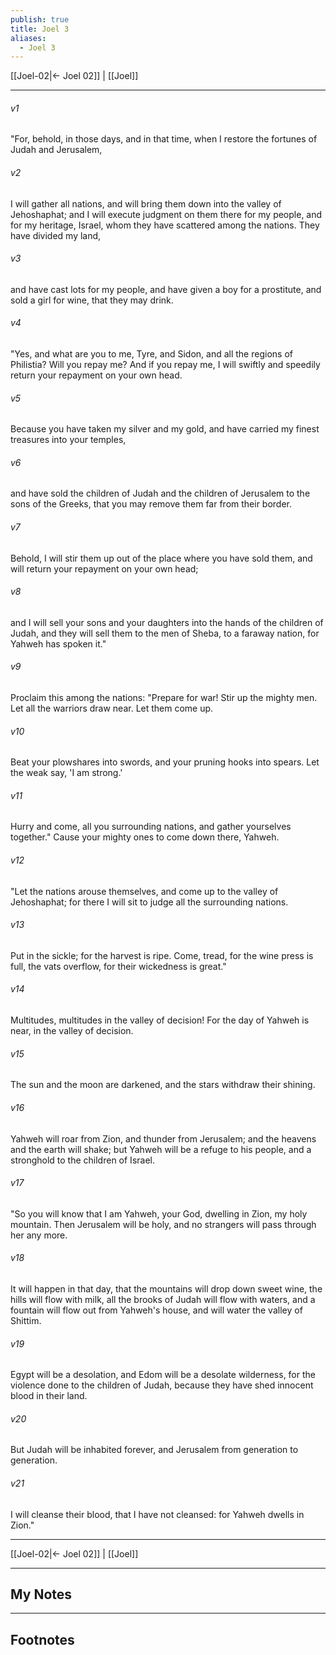 ```yaml
---
publish: true
title: Joel 3
aliases:
  - Joel 3
---
```


[[Joel-02|← Joel 02]] | [[Joel]]
***



###### v1 
"For, behold, in those days, and in that time, when I restore the fortunes of Judah and Jerusalem, 

###### v2 
I will gather all nations, and will bring them down into the valley of Jehoshaphat; and I will execute judgment on them there for my people, and for my heritage, Israel, whom they have scattered among the nations. They have divided my land, 

###### v3 
and have cast lots for my people, and have given a boy for a prostitute, and sold a girl for wine, that they may drink. 

###### v4 
"Yes, and what are you to me, Tyre, and Sidon, and all the regions of Philistia? Will you repay me? And if you repay me, I will swiftly and speedily return your repayment on your own head. 

###### v5 
Because you have taken my silver and my gold, and have carried my finest treasures into your temples, 

###### v6 
and have sold the children of Judah and the children of Jerusalem to the sons of the Greeks, that you may remove them far from their border. 

###### v7 
Behold, I will stir them up out of the place where you have sold them, and will return your repayment on your own head; 

###### v8 
and I will sell your sons and your daughters into the hands of the children of Judah, and they will sell them to the men of Sheba, to a faraway nation, for Yahweh has spoken it." 

###### v9 
Proclaim this among the nations: "Prepare for war! Stir up the mighty men. Let all the warriors draw near. Let them come up. 

###### v10 
Beat your plowshares into swords, and your pruning hooks into spears. Let the weak say, 'I am strong.' 

###### v11 
Hurry and come, all you surrounding nations, and gather yourselves together." Cause your mighty ones to come down there, Yahweh. 

###### v12 
"Let the nations arouse themselves, and come up to the valley of Jehoshaphat; for there I will sit to judge all the surrounding nations. 

###### v13 
Put in the sickle; for the harvest is ripe. Come, tread, for the wine press is full, the vats overflow, for their wickedness is great." 

###### v14 
Multitudes, multitudes in the valley of decision! For the day of Yahweh is near, in the valley of decision. 

###### v15 
The sun and the moon are darkened, and the stars withdraw their shining. 

###### v16 
Yahweh will roar from Zion, and thunder from Jerusalem; and the heavens and the earth will shake; but Yahweh will be a refuge to his people, and a stronghold to the children of Israel. 

###### v17 
"So you will know that I am Yahweh, your God, dwelling in Zion, my holy mountain. Then Jerusalem will be holy, and no strangers will pass through her any more. 

###### v18 
It will happen in that day, that the mountains will drop down sweet wine, the hills will flow with milk, all the brooks of Judah will flow with waters, and a fountain will flow out from Yahweh's house, and will water the valley of Shittim. 

###### v19 
Egypt will be a desolation, and Edom will be a desolate wilderness, for the violence done to the children of Judah, because they have shed innocent blood in their land. 

###### v20 
But Judah will be inhabited forever, and Jerusalem from generation to generation. 

###### v21 
I will cleanse their blood, that I have not cleansed: for Yahweh dwells in Zion."

***
[[Joel-02|← Joel 02]] | [[Joel]]

---
## My Notes

---
## Footnotes